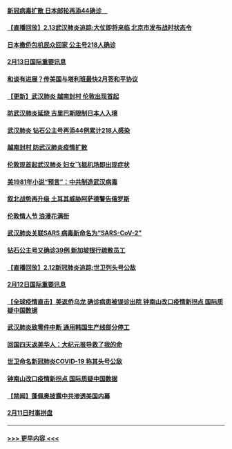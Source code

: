 #### [新冠病毒扩散 日本邮轮再添44确诊　](../pages/prog202/a102776518.md?t=02140411) 
#### [【直播回放】2.13武汉肺炎追踪:大仗即将来临 北京市发布战时状态令](../pages/prog202/a102776399.md?t=02140411) 
#### [日本撤侨包机民众回家 公主号218人确诊](../pages/prog202/a102776346.md?t=02140411) 
#### [2月13日国际重要讯息](../pages/prog202/a102776339.md?t=02140411) 
#### [和谈有进展？传美国与塔利班最快2月签和平协议](../pages/prog202/a102776291.md?t=02140411) 
#### [【更新】武汉肺炎 越南封村 伦敦出现首起](../pages/prog202/a102770740.md?t=02140411) 
#### [防武汉肺炎延烧 吉里巴斯限制日本人入境](../pages/prog202/a102776276.md?t=02140411) 
#### [武汉肺炎 钻石公主号再添44例累计218人感染](../pages/prog202/a102776089.md?t=02140411) 
#### [越南封村 防武汉肺炎疫情扩散](../pages/prog202/a102776214.md?t=02140411) 
#### [伦敦现首起武汉肺炎 妇女飞抵机场即出现症状](../pages/prog202/a102776031.md?t=02140411) 
#### [美1981年小说“预言”：中共制造武汉病毒](../pages/prog202/a102775980.md?t=02140411) 
#### [叙北战势再升级 土耳其威胁阿萨德警告俄罗斯](../pages/prog202/a102775904.md?t=02140411) 
#### [伦敦情人节 浪漫花满街](../pages/prog202/a102775786.md?t=02140411) 
#### [武汉肺炎关联SARS 病毒新命名为“SARS-CoV-2”](../pages/prog202/a102775719.md?t=02140411) 
#### [钻石公主号又确诊39例 新加坡银行疏散员工](../pages/prog202/a102775691.md?t=02140411) 
#### [【直播回放】2.12新冠肺炎追踪:世卫列头号公敌](../pages/prog202/a102775541.md?t=02140411) 
#### [2月12日国际重要讯息](../pages/prog202/a102775437.md?t=02140411) 
#### [【全球疫情直击】美返侨乌龙 确诊病患被误诊出院 钟南山改口疫情新拐点 国际质疑中国数据](../pages/prog202/a102775378.md?t=02140411) 
#### [武汉肺炎致零件中断 通用韩国生产线部分停工](../pages/prog202/a102775365.md?t=02140411) 
#### [回国四天返美华人：大纪元报导救了我的命](../pages/prog202/a102775342.md?t=02140411) 
#### [世卫命名新冠肺炎COVID-19 称其头号公敌](../pages/prog202/a102775196.md?t=02140411) 
#### [钟南山改口疫情新拐点 国际质疑中国数据](../pages/prog202/a102775178.md?t=02140411) 
#### [【禁闻】蓬佩奥披露中共渗透美国内幕](../pages/prog202/a102775129.md?t=02140411) 
#### [2月11日时事拼盘](../pages/prog202/a102775140.md?t=02140411) 

----
#### [ >>> 更早内容 <<< ](../indexes/prog202-earlier.md)
